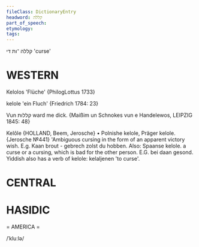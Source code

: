 ```yaml
---
fileClass: DictionaryEntry
headword: קללה
part_of_speech: 
etymology: 
tags: 
---
```

קללה
־ות
די
'curse'

WESTERN
========

Kelolos 'Flüche' {PhilogLottus 1733}

kelole 'ein Fluch' {Friedrich 1784: 23}

Vun קללות ward me dick.
{Maißim un Schnokes vun e Handelewos, LEIPZIG 1845: 48}

Kelôle {HOLLAND, Beem, Jerosche}
	•	Polnishe kelole, Präger kelole. {Jerosche №441}
'Ambiguous cursing in the form of an apparent victory wish. E.g. Kaan brout - gebrech zolst du hobben. Also: Spaanse kelole. a curse or a cursing, which is bad for the other person. E.G. bei daan gesond. Yiddish also has a verb of kelole: kelaljenen 'to curse'.

CENTRAL
========

HASIDIC
=======
= AMERICA = 

/ˈkluːlə/